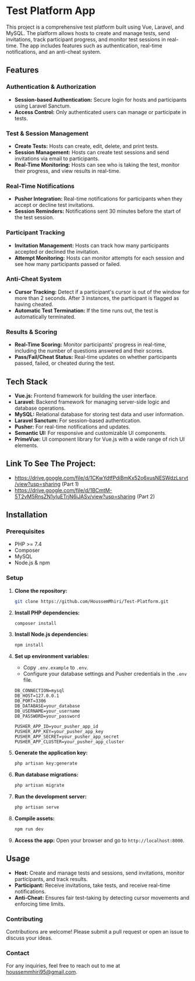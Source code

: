 # Test Platform App

This project is a comprehensive test platform built using Vue, Laravel, and MySQL. The platform allows hosts to create and manage tests, send invitations, track participant progress, and monitor test sessions in real-time. The app includes features such as authentication, real-time notifications, and an anti-cheat system.

## Features

### Authentication & Authorization
- **Session-based Authentication:** Secure login for hosts and participants using Laravel Sanctum.
- **Access Control:** Only authenticated users can manage or participate in tests.

### Test & Session Management
- **Create Tests:** Hosts can create, edit, delete, and print tests.
- **Session Management:** Hosts can create test sessions and send invitations via email to participants.
- **Real-Time Monitoring:** Hosts can see who is taking the test, monitor their progress, and view results in real-time.

### Real-Time Notifications
- **Pusher Integration:** Real-time notifications for participants when they accept or decline test invitations.
- **Session Reminders:** Notifications sent 30 minutes before the start of the test session.

### Participant Tracking
- **Invitation Management:** Hosts can track how many participants accepted or declined the invitation.
- **Attempt Monitoring:** Hosts can monitor attempts for each session and see how many participants passed or failed.

### Anti-Cheat System
- **Cursor Tracking:** Detect if a participant's cursor is out of the window for more than 2 seconds. After 3 instances, the participant is flagged as having cheated.
- **Automatic Test Termination:** If the time runs out, the test is automatically terminated.

### Results & Scoring
- **Real-Time Scoring:** Monitor participants’ progress in real-time, including the number of questions answered and their scores.
- **Pass/Fail/Cheat Status:** Real-time updates on whether participants passed, failed, or cheated during the test.

## Tech Stack

- **Vue.js:** Frontend framework for building the user interface.
- **Laravel:** Backend framework for managing server-side logic and database operations.
- **MySQL:** Relational database for storing test data and user information.
- **Laravel Sanctum:** For session-based authentication.
- **Pusher:** For real-time notifications and updates.
- **Semantic UI:** For responsive and customizable UI components.
- **PrimeVue:** UI component library for Vue.js with a wide range of rich UI elements.

## Link To See The Project:
- https://drive.google.com/file/d/1CKwYdtfPdiBmKx52o6xusNESWdzLsrvt/view?usp=sharing (Part 1)
- https://drive.google.com/file/d/1BCmtM-5T2vM5RnsZN1yIuETrjN6iJASv/view?usp=sharing (Part 2)

## Installation

### Prerequisites

- PHP >= 7.4
- Composer
- MySQL
- Node.js & npm

### Setup

1. **Clone the repository:**

    ```bash
    git clone https://github.com/HoussemMhiri/Test-Platform.git
    ```

2. **Install PHP dependencies:**

    ```bash
    composer install
    ```

3. **Install Node.js dependencies:**

    ```bash
    npm install
    ```

4. **Set up environment variables:**

    - Copy `.env.example` to `.env`.
    - Configure your database settings and Pusher credentials in the `.env` file.

    ```env
    DB_CONNECTION=mysql
    DB_HOST=127.0.0.1
    DB_PORT=3306
    DB_DATABASE=your_database
    DB_USERNAME=your_username
    DB_PASSWORD=your_password

    PUSHER_APP_ID=your_pusher_app_id
    PUSHER_APP_KEY=your_pusher_app_key
    PUSHER_APP_SECRET=your_pusher_app_secret
    PUSHER_APP_CLUSTER=your_pusher_app_cluster
    ```

5. **Generate the application key:**

    ```bash
    php artisan key:generate
    ```

6. **Run database migrations:**

    ```bash
    php artisan migrate
    ```

7. **Run the development server:**

    ```bash
    php artisan serve
    ```

8. **Compile assets:**

    ```bash
    npm run dev
    ```

9. **Access the app:** Open your browser and go to `http://localhost:8000`.

## Usage

- **Host:** Create and manage tests and sessions, send invitations, monitor participants, and track results.
- **Participant:** Receive invitations, take tests, and receive real-time notifications.
- **Anti-Cheat:** Ensures fair test-taking by detecting cursor movements and enforcing time limits.

### Contributing
Contributions are welcome! Please submit a pull request or open an issue to discuss your ideas.
 
### Contact
For any inquiries, feel free to reach out to me at houssemmhiri95@gmail.com.
